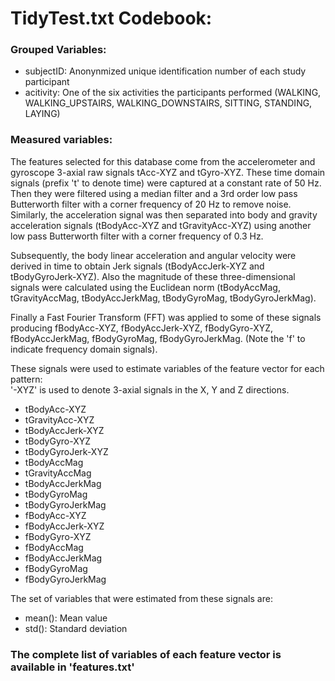 # TidyTest.txt Codebook:

### Grouped Variables:
- subjectID: Anonynmized unique identification number of each study participant
- acitivity: One of the six activities the participants performed (WALKING, WALKING_UPSTAIRS, WALKING_DOWNSTAIRS, SITTING, STANDING, LAYING)

### Measured variables:
The features selected for this database come from the accelerometer and gyroscope 3-axial raw signals tAcc-XYZ and tGyro-XYZ. These time domain signals (prefix 't' to denote time) were captured at a constant rate of 50 Hz. Then they were filtered using a median filter and a 3rd order low pass Butterworth filter with a corner frequency of 20 Hz to remove noise. Similarly, the acceleration signal was then separated into body and gravity acceleration signals (tBodyAcc-XYZ and tGravityAcc-XYZ) using another low pass Butterworth filter with a corner frequency of 0.3 Hz. 

Subsequently, the body linear acceleration and angular velocity were derived in time to obtain Jerk signals (tBodyAccJerk-XYZ and tBodyGyroJerk-XYZ). Also the magnitude of these three-dimensional signals were calculated using the Euclidean norm (tBodyAccMag, tGravityAccMag, tBodyAccJerkMag, tBodyGyroMag, tBodyGyroJerkMag). 

Finally a Fast Fourier Transform (FFT) was applied to some of these signals producing fBodyAcc-XYZ, fBodyAccJerk-XYZ, fBodyGyro-XYZ, fBodyAccJerkMag, fBodyGyroMag, fBodyGyroJerkMag. (Note the 'f' to indicate frequency domain signals). 

These signals were used to estimate variables of the feature vector for each pattern:  
'-XYZ' is used to denote 3-axial signals in the X, Y and Z directions.

- tBodyAcc-XYZ
- tGravityAcc-XYZ
- tBodyAccJerk-XYZ
- tBodyGyro-XYZ
- tBodyGyroJerk-XYZ
- tBodyAccMag
- tGravityAccMag
- tBodyAccJerkMag
- tBodyGyroMag
- tBodyGyroJerkMag
- fBodyAcc-XYZ
- fBodyAccJerk-XYZ
- fBodyGyro-XYZ
- fBodyAccMag
- fBodyAccJerkMag
- fBodyGyroMag
- fBodyGyroJerkMag

The set of variables that were estimated from these signals are: 

- mean(): Mean value
- std(): Standard deviation

### The complete list of variables of each feature vector is available in 'features.txt'
